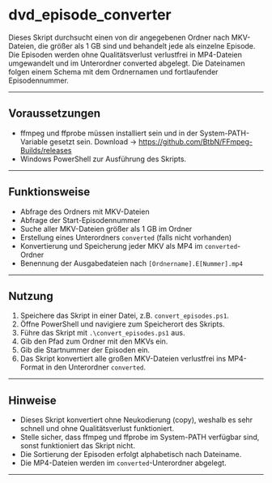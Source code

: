 # dvd_episode_converter
Dieses Skript durchsucht einen von dir angegebenen Ordner nach MKV-Dateien, die größer als 1 GB sind und behandelt jede als einzelne Episode. Die Episoden werden ohne Qualitätsverlust verlustfrei in MP4-Dateien umgewandelt und im Unterordner converted abgelegt. Die Dateinamen folgen einem Schema mit dem Ordnernamen und fortlaufender Episodennummer.

---

## Voraussetzungen

* ffmpeg und ffprobe müssen installiert sein und in der System-PATH-Variable gesetzt sein.
  Download -> <https://github.com/BtbN/FFmpeg-Builds/releases>
* Windows PowerShell zur Ausführung des Skripts.


---

## Funktionsweise

* Abfrage des Ordners mit MKV-Dateien
* Abfrage der Start-Episodennummer
* Suche aller MKV-Dateien größer als 1 GB im Ordner
* Erstellung eines Unterordners `converted` (falls nicht vorhanden)
* Konvertierung und Speicherung jeder MKV als MP4 im `converted`-Ordner
* Benennung der Ausgabedateien nach `[Ordnername].E[Nummer].mp4`


---

## Nutzung

1. Speichere das Skript in einer Datei, z.B. `convert_episodes.ps1`.
2. Öffne PowerShell und navigiere zum Speicherort des Skripts.
3. Führe das Skript mit `.\convert_episodes.ps1` aus.
4. Gib den Pfad zum Ordner mit den MKVs ein.
5. Gib die Startnummer der Episoden ein.
6. Das Skript konvertiert alle großen MKV-Dateien verlustfrei ins MP4-Format in den Unterordner `converted`.


---

## Hinweise

* Dieses Skript konvertiert ohne Neukodierung (copy), weshalb es sehr schnell und ohne Qualitätsverlust funktioniert.
* Stelle sicher, dass ffmpeg und ffprobe im System-PATH verfügbar sind, sonst funktioniert das Skript nicht.
* Die Sortierung der Episoden erfolgt alphabetisch nach Dateiname.
* Die MP4-Dateien werden im `converted`-Unterordner abgelegt.


---
